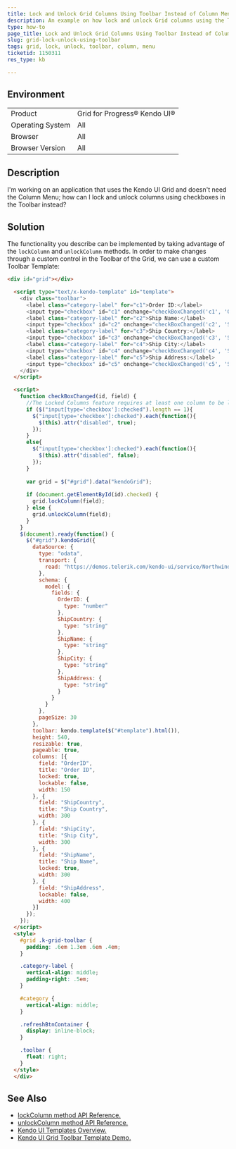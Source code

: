 ```yaml
---
title: Lock and Unlock Grid Columns Using Toolbar Instead of Column Menu
description: An example on how lock and unlock Grid columns using the Toolbar instead of a Column Menu
type: how-to
page_title: Lock and Unlock Grid Columns Using Toolbar Instead of Column Menu
slug: grid-lock-unlock-using-toolbar
tags: grid, lock, unlock, toolbar, column, menu
ticketid: 1150311
res_type: kb

---
```


## Environment
<table>
 <tr>
  <td>Product</td>
  <td>Grid for Progress® Kendo UI®</td>
 </tr>
 <tr>
  <td>Operating System</td>
  <td>All</td>
 </tr>
 <tr>
  <td>Browser</td>
  <td>All</td>
 </tr>
 <tr>
  <td>Browser Version</td>
  <td>All</td>
 </tr>
</table>

## Description

I'm working on an application that uses the Kendo UI Grid and doesn't need the Column Menu; how can I lock and unlock columns using checkboxes in the Toolbar instead?

## Solution

The functionality you describe can be implemented by taking advantage of the `lockColumn` and `unlockColumn` methods. In order to make changes through a custom control in the Toolbar of the Grid, we can use a custom Toolbar Template:

```html
<div id="grid"></div>

  <script type="text/x-kendo-template" id="template">
    <div class="toolbar">
      <label class="category-label" for="c1">Order ID:</label>
      <input type="checkbox" id="c1" onchange="checkBoxChanged('c1', 'OrderID')" checked/>
      <label class="category-label" for="c2">Ship Name:</label>
      <input type="checkbox" id="c2" onchange="checkBoxChanged('c2', 'ShipName')" checked/>
      <label class="category-label" for="c3">Ship Country:</label>
      <input type="checkbox" id="c3" onchange="checkBoxChanged('c3', 'ShipCountry')" />
      <label class="category-label" for="c4">Ship City:</label>
      <input type="checkbox" id="c4" onchange="checkBoxChanged('c4', 'ShipCity')" />
      <label class="category-label" for="c5">Ship Address:</label>
      <input type="checkbox" id="c5" onchange="checkBoxChanged('c5', 'ShipAddress')" />
    </div>
  </script>

  <script>
    function checkBoxChanged(id, field) {      
      //The Locked Columns feature requires at least one column to be locked at all times.
      if ($("input[type='checkbox']:checked").length == 1){
        $("input[type='checkbox']:checked").each(function(){
          $(this).attr("disabled", true);
        });
      }
      else{
        $("input[type='checkbox']:checked").each(function(){          
          $(this).attr("disabled", false);
        });          
      }
      
      var grid = $("#grid").data("kendoGrid");
      
      if (document.getElementById(id).checked) {
        grid.lockColumn(field);
      } else {
        grid.unlockColumn(field);
      }
    }
    $(document).ready(function() {
      $("#grid").kendoGrid({
        dataSource: {
          type: "odata",
          transport: {
            read: "https://demos.telerik.com/kendo-ui/service/Northwind.svc/Orders"
          },
          schema: {
            model: {
              fields: {
                OrderID: {
                  type: "number"
                },
                ShipCountry: {
                  type: "string"
                },
                ShipName: {
                  type: "string"
                },
                ShipCity: {
                  type: "string"
                },
                ShipAddress: {
                  type: "string"
                }
              }
            }
          },
          pageSize: 30
        },
        toolbar: kendo.template($("#template").html()),
        height: 540,
        resizable: true,
        pageable: true,
        columns: [{
          field: "OrderID",
          title: "Order ID",
          locked: true,
          lockable: false,
          width: 150
        }, {
          field: "ShipCountry",
          title: "Ship Country",
          width: 300
        }, {
          field: "ShipCity",
          title: "Ship City",
          width: 300
        }, {
          field: "ShipName",
          title: "Ship Name",
          locked: true,
          width: 300
        }, {
          field: "ShipAddress",
          lockable: false,
          width: 400
        }]
      });
    });
  </script>
  <style>
    #grid .k-grid-toolbar {
      padding: .6em 1.3em .6em .4em;
    }

    .category-label {
      vertical-align: middle;
      padding-right: .5em;
    }

    #category {
      vertical-align: middle;
    }

    .refreshBtnContainer {
      display: inline-block;
    }

    .toolbar {
      float: right;
    }
  </style>
  </div>
```

## See Also

* [lockColumn method API Reference.](https://docs.telerik.com/kendo-ui/api/javascript/ui/grid/methods/lockcolumn)
* [unlockColumn method API Reference.](https://docs.telerik.com/kendo-ui/api/javascript/ui/grid/methods/unlockcolumn)
* [Kendo UI Templates Overview.](https://docs.telerik.com/kendo-ui/framework/templates/overview)
* [Kendo UI Grid Toolbar Template Demo.](https://demos.telerik.com/kendo-ui/grid/toolbar-template)
